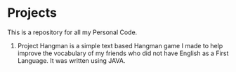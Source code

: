 # Projects
This is a repository for all my Personal Code.

1. Project Hangman is a simple text based Hangman game I made to help improve the vocabulary of my friends who did not have English as a First Language. It was written using JAVA.
